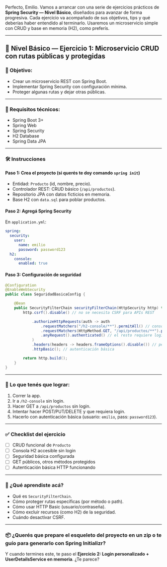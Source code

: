 Perfecto, Emilio. Vamos a arrancar con una serie de ejercicios prácticos de **Spring Security — Nivel Básico**, diseñados para avanzar de forma progresiva. Cada ejercicio va acompañado de sus objetivos, tips y qué deberías haber entendido al terminarlo. Usaremos un microservicio simple con CRUD y base en memoria (H2), como preferís.

---

## 🧪 **Nivel Básico — Ejercicio 1: Microservicio CRUD con rutas públicas y protegidas**

### 🎯 Objetivo:

* Crear un microservicio REST con Spring Boot.
* Implementar Spring Security con configuración mínima.
* Proteger algunas rutas y dejar otras públicas.

---

### 🧱 Requisitos técnicos:

* Spring Boot 3+
* Spring Web
* Spring Security
* H2 Database
* Spring Data JPA

---

### 🛠️ **Instrucciones**

#### Paso 1: Crea el proyecto (si querés te doy comando `spring init`)

* Entidad: `Producto` (id, nombre, precio).
* Controlador REST: CRUD básico (`/api/productos`).
* Repositorio JPA con datos ficticios en memoria.
* Base H2 con `data.sql` para poblar productos.

#### Paso 2: Agregá Spring Security

En `application.yml`:

```yaml
spring:
  security:
    user:
      name: emilio
      password: password123
  h2:
    console:
      enabled: true
```

#### Paso 3: Configuración de seguridad

```java
@Configuration
@EnableWebSecurity
public class SeguridadBasicaConfig {

    @Bean
    public SecurityFilterChain securityFilterChain(HttpSecurity http) throws Exception {
        http.csrf().disable() // no se necesita CSRF para APIs REST

            .authorizeHttpRequests(auth -> auth
                .requestMatchers("/h2-console/**").permitAll() // consola H2 libre
                .requestMatchers(HttpMethod.GET, "/api/productos/**").permitAll() // solo GET públicos
                .anyRequest().authenticated() // el resto requiere login
            )
            .headers(headers -> headers.frameOptions().disable()) // permite usar H2 en navegador
            .httpBasic(); // autenticación básica

        return http.build();
    }
}
```

---

### 🧪 **Lo que tenés que lograr:**

1. Correr la app.
2. Ir a `/h2-console` sin login.
3. Hacer GET a `/api/productos` sin login.
4. Intentar hacer POST/PUT/DELETE y que requiera login.
5. Hacerlo con autenticación básica (usuario: `emilio`, pass: `password123`).

---

### ✅ **Checklist del ejercicio**

* [ ] CRUD funcional de `Producto`
* [ ] Consola H2 accesible sin login
* [ ] Seguridad básica configurada
* [ ] GET públicos, otros métodos protegidos
* [ ] Autenticación básica HTTP funcionando

---

### 🧠 ¿Qué aprendiste acá?

* Qué es `SecurityFilterChain`.
* Cómo proteger rutas específicas (por método o path).
* Cómo usar HTTP Basic (usuario/contraseña).
* Cómo excluir recursos (como H2) de la seguridad.
* Cuándo desactivar CSRF.

---

### 📦 ¿Querés que prepare el esqueleto del proyecto en un zip o te guío para generarlo con Spring Initializr?

Y cuando termines este, te paso el **Ejercicio 2: Login personalizado + UserDetailsService en memoria**. ¿Te parece?
